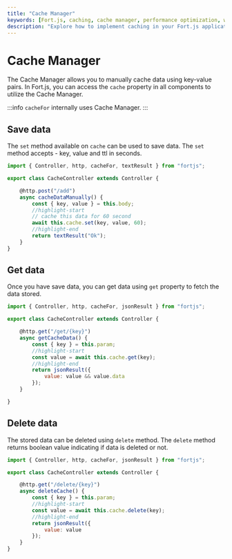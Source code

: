 ```yaml
---
title: "Cache Manager"
keywords: [Fort.js, caching, cache manager, performance optimization, web development, JavaScript framework]
description: "Explore how to implement caching in your Fort.js applications for improved performance. Learn about the cache manager and best practices for caching strategies."   
---
```


# Cache Manager

The Cache Manager allows you to manually cache data using key-value pairs. In Fort.js, you can access the `cache` property in all components to utilize the Cache Manager.

:::info
`cacheFor` internally uses Cache Manager.
:::

## Save data

The `set` method available on `cache` can be used to save data. The `set` method accepts - key, value and ttl in seconds. 

```js
import { Controller, http, cacheFor, textResult } from "fortjs";

export class CacheController extends Controller {

    @http.post("/add")
    async cacheDataManually() {
        const { key, value } = this.body;
        //highlight-start
        // cache this data for 60 second
        await this.cache.set(key, value, 60);
        //highlight-end
        return textResult("Ok");
    }
}
```

## Get data

Once you have save data, you can get data using `get` property to fetch the data stored.

```js
import { Controller, http, cacheFor, jsonResult } from "fortjs";

export class CacheController extends Controller {

    @http.get("/get/{key}")
    async getCacheData() {
        const { key } = this.param;
        //highlight-start
        const value = await this.cache.get(key);
        //highlight-end
        return jsonResult({
            value: value && value.data
        });
    }

}
```

## Delete data

The stored data can be deleted using `delete` method. The `delete` method returns boolean value indicating if data is deleted or not.

```js
import { Controller, http, cacheFor, jsonResult } from "fortjs";

export class CacheController extends Controller {

    @http.get("/delete/{key}")
    async deleteCache() {
        const { key } = this.param;
        //highlight-start
        const value = await this.cache.delete(key);
        //highlight-end
        return jsonResult({
            value: value
        });
    }
}
```